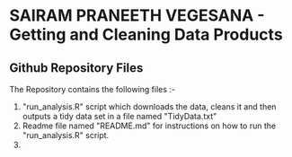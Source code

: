 # SAIRAM PRANEETH VEGESANA - Getting and Cleaning Data Products

## Github Repository Files
The Repository contains the following files :- 
1. "run_analysis.R" script which downloads the data, cleans it and then outputs a tidy data set in a file named "TidyData.txt"
2. Readme file named "README.md" for instructions on how to run the "run_analysis.R" script.
3. 
